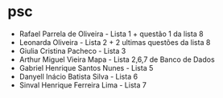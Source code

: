 # psc
* Rafael Parrela de Oliveira - Lista 1 + questão 1 da lista 8
* Leonarda Oliveira - Lista 2 + 2 ultimas questões da lista 8 
* Giulia Cristina Pacheco - Lista 3
* Arthur Miguel Vieira Mapa - Lista 2,6,7 de Banco de Dados
* Gabriel Henrique Santos Nunes - Lista 5
* Danyell Inácio Batista Silva - Lista 6
* Sinval Henrique Ferreira Lima - Lista 7
